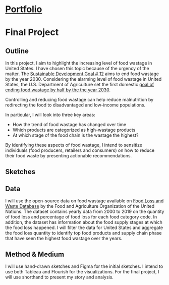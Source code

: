 # [Portfolio](https://mahrukh-k.github.io/Portfolio/)

# Final Project

## Outline
In this project, I aim to highlight the increasing level of food wastage in United States. I have chosen this topic because of the urgency of the matter. The [Sustainable Development Goal # 12](https://www.un.org/sustainabledevelopment/sustainable-consumption-production/) aims to end food wastage by the year 2030. Considering the alarming level of food wastage in United States, the U.S. Department of Agriculture set the first domestic [goal of ending food wastage by half by the the year 2030](https://www.epa.gov/sustainable-management-food/united-states-2030-food-loss-and-waste-reduction-goal#:~:text=The%20goal%20seeks%20to%20cut,money%20for%20families%20and%20businesses.). 

Controlling and reducing food wastage can help reduce malnutrition by redirecting the food to disadvantaged and low-income populations. 

In particular, I will look into three key areas:

* How the trend of food wastage has changed over time
* Which products are categorized as high-wastage products
* At which stage of the food chain is the wastage the highest?

By identifying these aspects of food wastage, I intend to sensitize individuals (food producers, retailers and consumers) on how to reduce their food waste by presenting actionable recommendations.

## Sketches

## Data
I will use the open-source data on food wastage available on [Food Loss and Waste Database](https://www.fao.org/platform-food-loss-waste/flw-data/en/) by the Food and Agriculture Organization of the United Nations. The dataset contains yearly data from 2000 to 2019 on the quantity of food loss and percentage of food loss for each food category code. In addition, the dataset has information about the food supply stages at which the food loss happened. I will filter the data for United States and aggregate the food loss quantity to identify top food products and supply chain phase that have seen the highest food wastage over the years. 

## Method & Medium
I will use hand-drawn sketches and Figma for the initial sketches. I intend to use both Tableau and Flourish for the visualizations. For the final project, I will use shorthand to present my story and analysis. 
